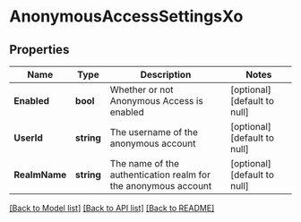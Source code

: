 # AnonymousAccessSettingsXo

## Properties
Name | Type | Description | Notes
------------ | ------------- | ------------- | -------------
**Enabled** | **bool** | Whether or not Anonymous Access is enabled | [optional] [default to null]
**UserId** | **string** | The username of the anonymous account | [optional] [default to null]
**RealmName** | **string** | The name of the authentication realm for the anonymous account | [optional] [default to null]

[[Back to Model list]](../README.md#documentation-for-models) [[Back to API list]](../README.md#documentation-for-api-endpoints) [[Back to README]](../README.md)

